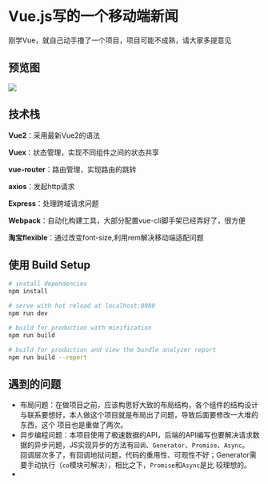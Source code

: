 # Vue.js写的一个移动端新闻
刚学Vue，就自己动手撸了一个项目，项目可能不成熟，请大家多提意见

## 预览图
![](http://opu73ixj7.bkt.clouddn.com/GIF.gif)

## 技术栈
**Vue2**：采用最新Vue2的语法

**Vuex**：状态管理，实现不同组件之间的状态共享

**vue-router**：路由管理，实现路由的跳转

**axios**：发起http请求

**Express**：处理跨域请求问题

**Webpack**：自动化构建工具，大部分配置vue-cli脚手架已经弄好了，很方便

**淘宝flexible**：通过改变font-size,利用rem解决移动端适配问题

## 使用 Build Setup

``` bash
# install dependencies
npm install

# serve with hot reload at localhost:8080
npm run dev

# build for production with minification
npm run build

# build for production and view the bundle analyzer report
npm run build --report
```
## 遇到的问题
* 布局问题：在做项目之前，应该构思好大致的布局结构，各个组件的结构设计与联系要想好，本人做这个项目就是布局出了问题，导致后面要修改一大堆的东西，这个            项目也是重做了两次。
* 异步编程问题：本项目使用了极速数据的API，后端的API编写也要解决请求数据的异步问题，JS实现异步的方法有`回调`、`Generator`、`Promise`、`Async`。
               回调层次多了，有回调地狱问题，代码的重用性、可观性不好；Generator需要手动执行（`co`模块可解决），相比之下，`Promise`和`Async`是比                较理想的。
* 
